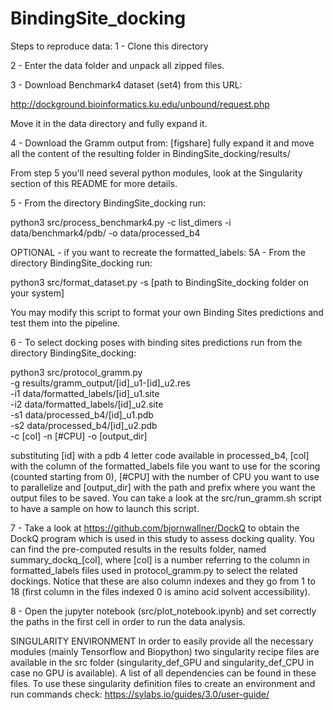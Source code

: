# BindingSite_docking


Steps to reproduce data:
1 - Clone this directory


2 - Enter the data folder and unpack all zipped files.

3 - Download Benchmark4 dataset (set4) from this URL:

   http://dockground.bioinformatics.ku.edu/unbound/request.php

   Move it in the data directory and fully expand it.

4 - Download the Gramm output from: [figshare]
    fully expand it and move all the content of the resulting folder in BindingSite_docking/results/

From step 5 you'll need several python modules, look at the Singularity section of this README for more details.

5 - From the directory BindingSite_docking run:
    
   python3 src/process_benchmark4.py -c list_dimers -i data/benchmark4/pdb/ -o data/processed_b4
    
    
   OPTIONAL - if you want to recreate the formatted_labels:
   5A - From the directory BindingSite_docking run:
    
   python3 src/format_dataset.py -s [path to BindingSite_docking folder on your system]
         
   You may modify this script to format your own Binding Sites predictions and test them into the pipeline.
       
       
6 - To select docking poses with binding sites predictions run from the directory BindingSite_docking:

   python3 src/protocol_gramm.py \
        -g results/gramm_output/[id]_u1-[id]_u2.res \
        -i1 data/formatted_labels/[id]_u1.site \
        -i2 data/formatted_labels/[id]_u2.site \
        -s1 data/processed_b4/[id]_u1.pdb \
        -s2 data/processed_b4/[id]_u2.pdb \
        -c [col] -n [#CPU] -o [output_dir]
        
   substituting [id] with a pdb 4 letter code available in processed_b4, [col] with the column of the formatted_labels
    file you want to use for the scoring (counted starting from 0), [#CPU] with the number of CPU you want to use to 
    parallelize and [output_dir] with the path and prefix where you want the output files to be saved.
    You can take a look at the src/run_gramm.sh script to have a sample on how to launch this script.
    
7 - Take a look at https://github.com/bjornwallner/DockQ to obtain the DockQ program which is used in this study to 
    assess docking quality. You can find the pre-computed results in the results folder, named summary_dockq_[col], 
    where [col] is a number referring to the column in formatted_labels files used in protocol_gramm.py to select 
    the related dockings. Notice that these are also column indexes and they go from 1 to 18 (first column in the files
    indexed 0 is amino acid solvent accessibility).
    
8 - Open the jupyter notebook (src/plot_notebook.ipynb) and set correctly the paths in the first cell in order to run the 
    data analysis.
    
SINGULARITY ENVIRONMENT
In order to easily provide all the necessary modules (mainly Tensorflow and Biopython) two singularity recipe files are 
available in the src folder (singularity_def_GPU and singularity_def_CPU in case no GPU is available). A list of all 
dependencies can be found in these files. To use these singularity definition files to create an environment and run 
commands check: https://sylabs.io/guides/3.0/user-guide/

        


```
